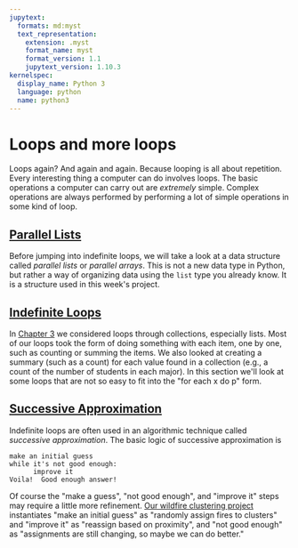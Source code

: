 ```yaml
---
jupytext:
  formats: md:myst
  text_representation:
    extension: .myst
    format_name: myst
    format_version: 1.1
    jupytext_version: 1.10.3
kernelspec:
  display_name: Python 3
  language: python
  name: python3
---
```


# Loops and more loops

Loops again?  And again and again.  Because looping is all about 
repetition. Every interesting thing a computer can do involves loops.
The basic operations a computer can carry out are _extremely_ simple.
Complex operations are always performed by performing a lot of simple 
operations in some kind of loop.  

## [Parallel Lists](04-02-Parallel-Lists.md)

Before jumping into indefinite loops, we will take a look at a data 
structure called _parallel lists_ or _parallel arrays_.  This is not 
a new data type in Python, but rather a way of organizing data using 
the `list` type you already know.  It is a structure used in this 
week's project. 

## [Indefinite Loops](04-03-Indefinite-Loops.md)

In [Chapter 3](../03-Collections-Loops/03-01-Collections.md) 
we considered loops through collections, especially 
lists.  Most of our loops took the form of doing something with each 
item, one by one, such as counting or summing the items.  We also 
looked at creating a summary (such as a count) for each value found 
in a collection (e.g., a count of the number of students in each 
major).  In this section we'll look at some loops that are not so 
easy to fit into the "for each x do p" form.  

## [Successive Approximation](04-04-Successive-Approximation.md)

Indefinite loops are often used in an algorithmic technique called 
_successive approximation_.  The basic logic of successive 
approximation is 

```
make an initial guess
while it's not good enough: 
      improve it
Voila!  Good enough answer! 
```

Of course the "make a guess", "not good enough",  and "improve it" 
steps 
may require a 
little more refinement. [Our wildfire clustering project](
https://github.com/UO-CS210/wildfire
) instantiates "make an initial guess" as "randomly assign fires to 
clusters" and "improve it" as "reassign based on proximity", and 
"not good enough" as "assignments are still changing, so maybe we 
can do better." 